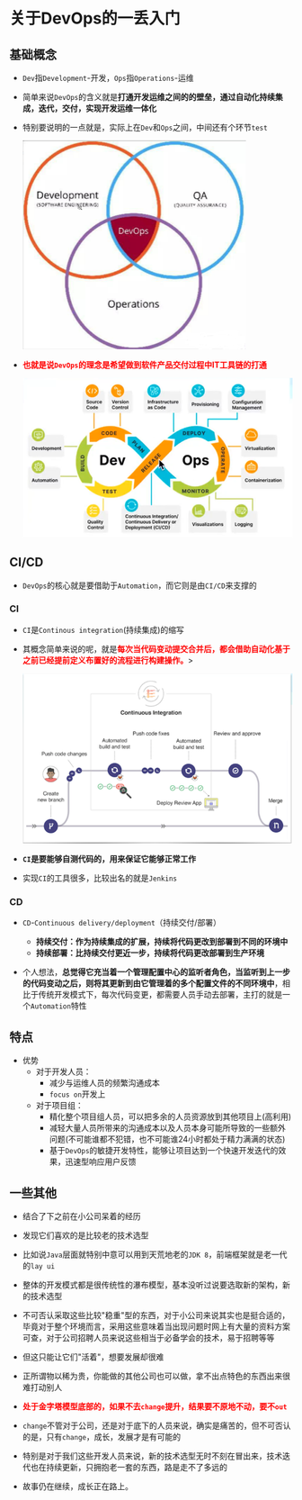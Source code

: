 # 关于DevOps的一丢入门

## 基础概念

* `Dev`指`Development`-开发，`Ops`指`Operations`-运维

* 简单来说`DevOps`的含义就是**打通开发运维之间的的壁垒，通过自动化持续集成，迭代，交付，实现开发运维一体化**

* 特别要说明的一点就是，实际上在`Dev`和`Ops`之间，中间还有个环节`test`

  <img src="img/DevOps-5.png" style="zoom:50%;" />



* <b style="color:red">也就是说`DevOps`的理念是希望做到软件产品交付过程中IT工具链的打通</b>

  ![](img/DevOps-2.png)



## CI/CD

* `DevOps`的核心就是要借助于`Automation`，而它则是由`CI/CD`来支撑的



### CI

* `CI`是`Continous integration`(持续集成)的缩写

* 其概念简单来说的呢，就是<b style="color:red">每次当代码变动提交合并后，都会借助自动化基于之前已经提前定义布置好的流程进行构建操作。</b>>

  ![](img/DevOps-6.png)

* **`CI`是要能够自测代码的，用来保证它能够正常工作**
* 实现`CI`的工具很多，比较出名的就是`Jenkins`

### CD

* `CD`-`Continuous delivery/deployment`（持续交付/部署）
  * **持续交付：作为持续集成的扩展，持续将代码更改到部署到不同的环境中**
  * **持续部署：比持续交付更近一步，持续将代码更改部署到生产环境**

* 个人想法，**总觉得它充当着一个管理配置中心的监听者角色，当监听到上一步的代码变动之后，则将其更新到由它管理着的多个配置文件的不同环境中**，相比于传统开发模式下，每次代码变更，都需要人员手动去部署，主打的就是一个`Automation`特性



## 特点

* 优势
  * 对于开发人员：
    * 减少与运维人员的频繁沟通成本
    * `focus on`开发上
  * 对于项目组：
    * 精化整个项目组人员，可以把多余的人员资源放到其他项目上(高利用)
    * 减轻大量人员所带来的沟通成本以及人员本身可能所导致的一些额外问题(不可能谁都不犯错，也不可能谁24小时都处于精力满满的状态)
    * 基于`DevOps`的敏捷开发特性，能够让项目达到一个快速开发迭代的效果，迅速型响应用户反馈





## 一些其他

* 结合了下之前在小公司呆着的经历
* 发现它们喜欢的是比较老的技术选型
* 比如说`Java`层面就特别中意可以用到天荒地老的`JDK 8`，前端框架就是老一代的`lay ui`
* 整体的开发模式都是很传统性的瀑布模型，基本没听过说要选取新的架构，新的技术选型
* 不可否认采取这些比较"稳重"型的东西，对于小公司来说其实也是挺合适的，毕竟对于整个环境而言，采用这些意味着当出现问题时网上有大量的资料方案可查，对于公司招聘人员来说这些相当于必备学会的技术，易于招聘等等
* 但这只能让它们"活着"，想要发展却很难
* 正所谓物以稀为贵，你能做的其他公司也可以做，拿不出点特色的东西出来很难打动别人
* <b style="color:red">处于金字塔模型底部的，如果不去`change`提升，结果要不原地不动，要不`out`</b>
* `change`不管对于公司，还是对于底下的人员来说，确实是痛苦的，但不可否认的是，只有`change`，成长，发展才是有可能的
* 特别是对于我们这些开发人员来说，新的技术选型无时不刻在冒出来，技术迭代也在持续更新，只拥抱老一套的东西，路是走不了多远的



* 故事仍在继续，成长正在路上。
